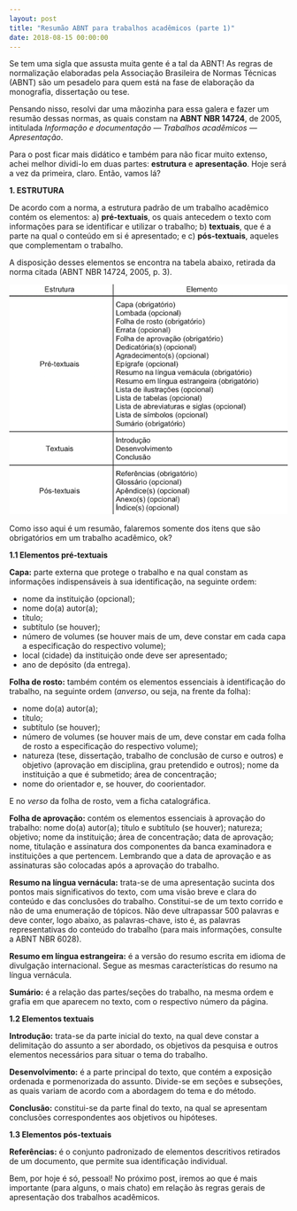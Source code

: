 ```yaml
---
layout: post
title: "Resumão ABNT para trabalhos acadêmicos (parte 1)"
date: 2018-08-15 00:00:00
---
```

Se tem uma sigla que assusta muita gente é a tal da ABNT! As regras de normalização elaboradas pela Associação Brasileira de Normas Técnicas (ABNT) são um pesadelo para quem está na fase de elaboração da monografia, dissertação ou tese. 

Pensando nisso, resolvi dar uma mãozinha para essa galera e fazer um resumão dessas normas, as quais constam na **ABNT NBR 14724**, de 2005, intitulada _Informação e documentação — Trabalhos acadêmicos — Apresentação_. 

Para o post ficar mais didático e também para não ficar muito extenso, achei melhor dividi-lo em duas partes: **estrutura** e **apresentação**. Hoje será a vez da primeira, claro. Então, vamos lá?

**1. ESTRUTURA**

De acordo com a norma, a estrutura padrão de um trabalho acadêmico contém os elementos: a) **pré-textuais**, os quais antecedem o texto com informações para se identificar e utilizar o trabalho; b) **textuais**, que é a parte na qual o conteúdo em si é apresentado; e c) **pós-textuais**, aqueles que complementam o trabalho.

A disposição desses elementos se encontra na tabela abaixo, retirada da norma citada (ABNT NBR 14724, 2005, p. 3).

![Resumão ABNT para trabalhos acadêmicos (1/2)](/images/tabela-estrutura-abnt-2.png)

Como isso aqui é um resumão, falaremos somente dos itens que são obrigatórios em um trabalho acadêmico, ok?

**1.1 Elementos pré-textuais**

**Capa:** parte externa que protege o trabalho e na qual constam as informações indispensáveis à sua identificação, na seguinte ordem:

- nome da instituição (opcional);
- nome do(a) autor(a);
- título;
- subtítulo (se houver);
- número de volumes (se houver mais de um, deve constar em cada capa a especificação do respectivo volume);
- local (cidade) da instituição onde deve ser apresentado;
- ano de depósito (da entrega).

**Folha de rosto:** também contém os elementos essenciais à identificação do trabalho, na seguinte ordem (_anverso_, ou seja, na frente da folha):

- nome do(a) autor(a);
- título;
- subtítulo (se houver);
- número de volumes (se houver mais de um, deve constar em cada folha de rosto a especificação do respectivo volume);
- natureza (tese, dissertação, trabalho de conclusão de curso e outros) e objetivo (aprovação em disciplina, grau pretendido e outros); nome da instituição a que é submetido; área de concentração;
- nome do orientador e, se houver, do coorientador.

E no _verso_ da folha de rosto, vem a ficha catalográfica.

**Folha de aprovação:** contém os elementos essenciais à aprovação do trabalho: nome do(a) autor(a); título e subtítulo (se houver); natureza; objetivo; nome da instituição; área de concentração; data de aprovação; nome, titulação e assinatura dos componentes da banca examinadora e instituições a que pertencem. Lembrando que a data de aprovação e as assinaturas são colocadas após a aprovação do trabalho.

**Resumo na língua vernácula:** trata-se de uma apresentação sucinta dos pontos mais significativos do texto, com uma visão breve e clara do conteúdo e das conclusões do trabalho. Constitui-se de um texto corrido e não de uma enumeração de tópicos. Não deve ultrapassar 500 palavras e deve conter, logo abaixo, as palavras-chave, isto é, as palavras representativas do conteúdo do trabalho (para mais informações, consulte a ABNT NBR 6028).

**Resumo em língua estrangeira:** é a versão do resumo escrita em idioma de divulgação internacional. Segue as mesmas características do resumo na língua vernácula.

**Sumário:** é a relação das partes/seções do trabalho, na mesma ordem e grafia em que aparecem no texto, com o respectivo número da página.

**1.2 Elementos textuais**

**Introdução:** trata-se da parte inicial do texto, na qual deve constar a delimitação do assunto a ser abordado, os objetivos da pesquisa e outros elementos necessários para situar o tema do trabalho.

**Desenvolvimento:** é a parte principal do texto, que contém a exposição ordenada e pormenorizada do assunto. Divide-se em seções e subseções, as quais variam de acordo com a abordagem do tema e do método.

**Conclusão:** constitui-se da parte final do texto, na qual se apresentam conclusões correspondentes aos objetivos ou hipóteses.

**1.3 Elementos pós-textuais**

**Referências:** é o conjunto padronizado de elementos descritivos retirados de um documento, que permite sua identificação individual.

Bem, por hoje é só, pessoal! No próximo post, iremos ao que é mais importante (para alguns, o mais chato) em relação às regras gerais de apresentação dos trabalhos acadêmicos.
